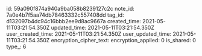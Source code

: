 id: 59a090f874a940a9ba058b8239127c2c
note_id: 7a0e4b7f5aa74db78463332c557408dd
tag_id: d132097b4dc94c16bbb2ee9d8ac9667a
created_time: 2021-05-11T03:21:54.350Z
updated_time: 2021-05-11T03:21:54.350Z
user_created_time: 2021-05-11T03:21:54.350Z
user_updated_time: 2021-05-11T03:21:54.350Z
encryption_cipher_text: 
encryption_applied: 0
is_shared: 0
type_: 6